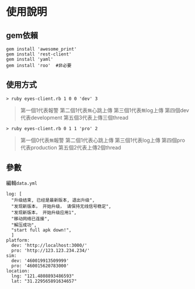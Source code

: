 # 使用說明

## gem依賴
```
gem install 'awesome_print'
gem install 'rest-client'
gem install 'yaml'
gem install 'roo'  #非必要
```

## 使用方式
`> ruby eyes-client.rb 1 0 0 'dev' 3`
>第一個1代表報警
第二個1代表`無`心跳上傳
第三個1代表`無`log上傳
第四個dev代表development
第五個3代表上傳三個thread

`> ruby eyes-client.rb 0 1 1 'pro' 2`
>第一個0代表`無`報警
第二個1代表心跳上傳
第三個1代表log上傳
第四個pro代表production
第五個2代表上傳2個thread

## 參數
編輯`data.yml`
```
log: [
  "升级结束, 已经是最新版本, 退出升级",
  "发现新版本， 开始升级， 请保持无线信号稳定",
  "发现新版本， 开始升级应用1",
  "移动网络已连接",
  "解压成功",
  "start full apk down!",
  ]
platform:
  dev: 'http://localhost:3000/'
  pro: 'http://123.123.234.234/'
sim:
  dev: '460019913509999'
  pro: '460015620783000'
location:
  lng: "121.4808893486593"
  lat: "31.229565891634657"
```
